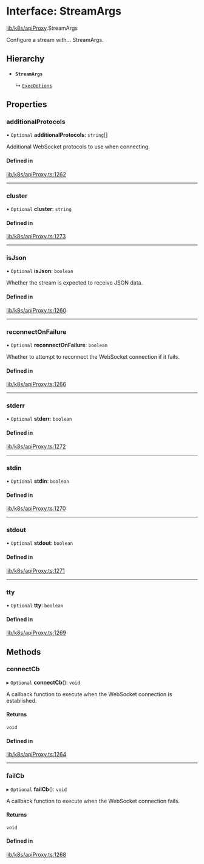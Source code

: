 # Interface: StreamArgs

[lib/k8s/apiProxy](../modules/lib_k8s_apiProxy.md).StreamArgs

Configure a stream with... StreamArgs.

## Hierarchy

- **`StreamArgs`**

  ↳ [`ExecOptions`](lib_k8s_pod.ExecOptions.md)

## Properties

### additionalProtocols

• `Optional` **additionalProtocols**: `string`[]

Additional WebSocket protocols to use when connecting.

#### Defined in

[lib/k8s/apiProxy.ts:1262](https://github.com/headlamp-k8s/headlamp/blob/65bfc11e/frontend/src/lib/k8s/apiProxy.ts#L1262)

___

### cluster

• `Optional` **cluster**: `string`

#### Defined in

[lib/k8s/apiProxy.ts:1273](https://github.com/headlamp-k8s/headlamp/blob/65bfc11e/frontend/src/lib/k8s/apiProxy.ts#L1273)

___

### isJson

• `Optional` **isJson**: `boolean`

Whether the stream is expected to receive JSON data.

#### Defined in

[lib/k8s/apiProxy.ts:1260](https://github.com/headlamp-k8s/headlamp/blob/65bfc11e/frontend/src/lib/k8s/apiProxy.ts#L1260)

___

### reconnectOnFailure

• `Optional` **reconnectOnFailure**: `boolean`

Whether to attempt to reconnect the WebSocket connection if it fails.

#### Defined in

[lib/k8s/apiProxy.ts:1266](https://github.com/headlamp-k8s/headlamp/blob/65bfc11e/frontend/src/lib/k8s/apiProxy.ts#L1266)

___

### stderr

• `Optional` **stderr**: `boolean`

#### Defined in

[lib/k8s/apiProxy.ts:1272](https://github.com/headlamp-k8s/headlamp/blob/65bfc11e/frontend/src/lib/k8s/apiProxy.ts#L1272)

___

### stdin

• `Optional` **stdin**: `boolean`

#### Defined in

[lib/k8s/apiProxy.ts:1270](https://github.com/headlamp-k8s/headlamp/blob/65bfc11e/frontend/src/lib/k8s/apiProxy.ts#L1270)

___

### stdout

• `Optional` **stdout**: `boolean`

#### Defined in

[lib/k8s/apiProxy.ts:1271](https://github.com/headlamp-k8s/headlamp/blob/65bfc11e/frontend/src/lib/k8s/apiProxy.ts#L1271)

___

### tty

• `Optional` **tty**: `boolean`

#### Defined in

[lib/k8s/apiProxy.ts:1269](https://github.com/headlamp-k8s/headlamp/blob/65bfc11e/frontend/src/lib/k8s/apiProxy.ts#L1269)

## Methods

### connectCb

▸ `Optional` **connectCb**(): `void`

A callback function to execute when the WebSocket connection is established.

#### Returns

`void`

#### Defined in

[lib/k8s/apiProxy.ts:1264](https://github.com/headlamp-k8s/headlamp/blob/65bfc11e/frontend/src/lib/k8s/apiProxy.ts#L1264)

___

### failCb

▸ `Optional` **failCb**(): `void`

A callback function to execute when the WebSocket connection fails.

#### Returns

`void`

#### Defined in

[lib/k8s/apiProxy.ts:1268](https://github.com/headlamp-k8s/headlamp/blob/65bfc11e/frontend/src/lib/k8s/apiProxy.ts#L1268)
